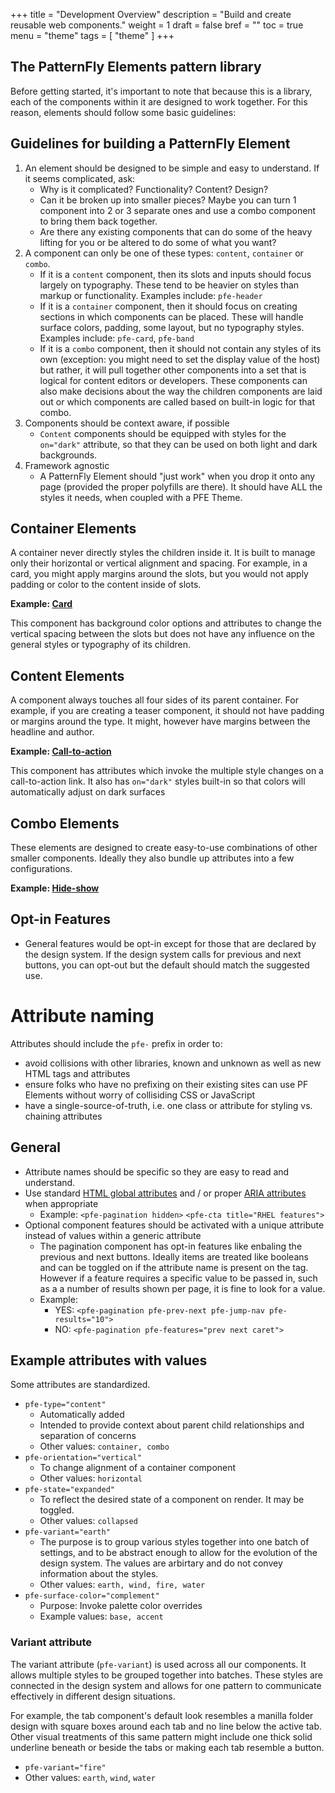 +++
title = "Development Overview"
description = "Build and create reusable web components."
weight = 1
draft = false
bref = ""
toc = true
menu = "theme"
tags = [ "theme" ]
+++


## The PatternFly Elements pattern library

Before getting started, it's important to note that because this is a library, each of the components within it are designed to work together. For this reason, elements should follow some basic guidelines:

## Guidelines for building a PatternFly Element

1. An element should be designed to be simple and easy to understand. If it seems complicated, ask:
    - Why is it complicated? Functionality? Content? Design?
    - Can it be broken up into smaller pieces? Maybe you can turn 1 component into 2 or 3 separate ones and use a combo component to bring them back together.
    - Are there any existing components that can do some of the heavy lifting for you or be altered to do some of what you want?
2. A component can only be one of these types: `content`, `container` or `combo`. 
    - If it is a `content` component,  then its slots and inputs should focus largely on typography. These tend to be heavier on styles than markup or functionality. Examples include: `pfe-header`
    - If it is a `container` component, then it should focus on creating sections in which components can be placed. These will handle surface colors, padding, some layout, but no typography styles. Examples include: `pfe-card`, `pfe-band`
    - If it is a `combo` component, then it should not contain any styles of its own (exception: you might need to set the display value of the host) but rather, it will pull together other components into a set that is logical for content editors or developers. These components can also make decisions about the way the children components are laid out or which components are called based on built-in logic for that combo.
3. Components should be context aware, if possible
    - `Content` components should be equipped with styles for the `on="dark"` attribute, so that they can be used on both light and dark backgrounds. 
4. Framework agnostic
    - A PatternFly Element should "just work" when you drop it onto any page (provided the proper polyfills are there). It should have ALL the styles it needs, when coupled with a PFE Theme.

## Container Elements

A container never directly styles the children inside it. It is built to manage only their horizontal or vertical alignment and spacing. For example, in a card, you might apply margins around the slots, but you would not apply padding or color to the content inside of slots.

**Example: [Card](https://github.com/patternfly/patternfly-elements/blob/master/elements/pfe-card/src)**

This component has background color options and attributes to change the vertical spacing between the slots but does not have any influence on the general styles or typography of its children.


## Content Elements

A component always touches all four sides of its parent container. For example, if you are creating a teaser component, it should not have padding or margins around the type. It might, however have margins between the headline and author.

**Example: [Call-to-action](https://github.com/patternfly/patternfly-elements/blob/master/elements/pfe-cta/src)**

This component has attributes which invoke the multiple style changes on a call-to-action link. It also has `on="dark"` styles built-in so that colors will automatically adjust on dark surfaces

## Combo Elements

These elements are designed to create easy-to-use combinations of other smaller components. Ideally they also bundle up attributes into a few configurations.

**Example: [Hide-show](https://github.com/patternfly/patternfly-elements/blob/master/elements/pfe-hide-show)**


## Opt-in Features
- General features would be opt-in except for those that are declared by the design system. If the design system calls for previous and next buttons, you can opt-out but the default should match the suggested use.




# Attribute naming 

Attributes should include the `pfe-` prefix in order to:

- avoid collisions with other libraries, known and unknown as well as new HTML tags and attributes
- ensure folks who have no prefixing on their existing sites can use PF Elements without worry of collisiding CSS or JavaScript
- have a single-source-of-truth, i.e. one class or attribute for styling vs. chaining attributes


## General
- Attribute names should be specific so they are easy to read and understand. 
- Use standard [HTML global attributes](https://www.w3schools.com/tags/ref_standardattributes.asp) and / or proper [ARIA attributes](https://developer.mozilla.org/en-US/docs/Web/Accessibility/ARIA) when appropriate
    - Example: `<pfe-pagination hidden>` `<pfe-cta title="RHEL features">`
- Optional component features should be activated with a unique attribute instead of values within a generic attribute
    - The pagination component has opt-in features like enbaling the previous and next buttons. Ideally items are treated like booleans and can be toggled on if the attribute name is present on the tag. However if a feature requires a specific value to be passed in, such as a a number of results shown per page, it is fine to look for a value.
    - Example: 
        - YES: `<pfe-pagination pfe-prev-next pfe-jump-nav pfe-results="10">`
        - NO: `<pfe-pagination pfe-features="prev next caret">`


## Example attributes with values
Some attributes are standardized. 

- `pfe-type="content"`
    - Automatically added
    - Intended to provide context about parent child relationships and separation of concerns
    - Other values: `container, combo`
- `pfe-orientation="vertical"`
    - To change alignment of a container component 
    - Other values: `horizontal`
- `pfe-state="expanded"`
    - To reflect the desired state of a component on render. It may be toggled.
    - Other values: `collapsed`
- `pfe-variant="earth"`
    - The purpose is to group various styles together into one batch of settings, and to be abstract enough to allow for the evolution of the design system. The values are arbirtary and do not convey information about the styles.
    - Other values: `earth, wind, fire, water`
- `pfe-surface-color="complement"`
    - Purpose: Invoke palette color overrides
    - Example values: `base, accent`

### Variant attribute

The variant attribute (`pfe-variant`) is used across all our components. It allows multiple styles to be grouped together into batches.  These styles are connected in the design system and allows for one pattern to communicate effectively in different design situations.  

For example, the tab component's default look resembles a manilla folder design with square boxes around each tab and no line below the active tab.  Other visual treatments of this same pattern might include one thick solid underline beneath or beside the tabs or making each tab resemble a button.  
- `pfe-variant="fire"`
- Other values: `earth`, `wind`, `water`
